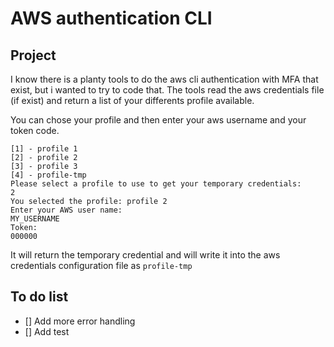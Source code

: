 # AWS authentication CLI

## Project

I know there is a planty tools to do the aws cli authentication with MFA that exist, but i wanted to try to code that.
The tools read the aws credentials file (if exist) and return a list of your differents profile available.

You can chose your profile and then enter your aws username and your token code.

```text
[1] - profile 1
[2] - profile 2
[3] - profile 3
[4] - profile-tmp
Please select a profile to use to get your temporary credentials:
2
You selected the profile: profile 2
Enter your AWS user name:
MY_USERNAME
Token:
000000
```

It will return the temporary credential and will write it into the aws credentials configuration file as `profile-tmp`

## To do list

- [] Add more error handling
- [] Add test
